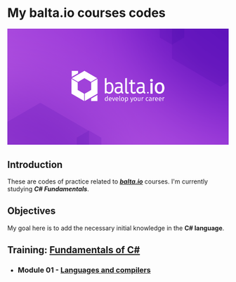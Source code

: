 # My balta.io courses codes

<img src="course-01\img\balta.io_logo.png"/>

## Introduction

These are codes of practice related to <a href="https://balta.io/">***balta.io***</a> courses. I'm currently studying <a heref="https://balta.io/cursos/fundamentos-csharp">***C# Fundamentals***</a>.

## Objectives

My goal here is to add the necessary initial knowledge in the **C# language**.

## Training: <a href="https://github.com/Marcos-Vitor123/my-balta-io-courses-codes/blob/40390015418c6e201872af19f8409916e74e9e72/course-01">Fundamentals of C#</a>
 
- ### Module 01 - [Languages and compilers](./course-01/module-01)
